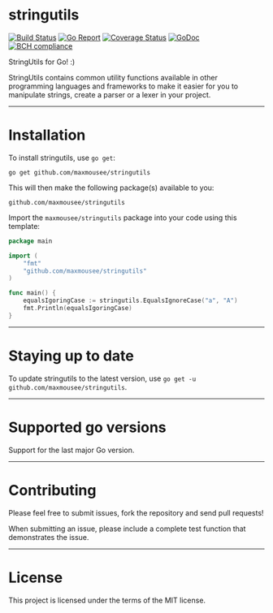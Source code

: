 # stringutils

[![Build Status](https://travis-ci.com/maxmousee/stringutils.svg?branch=master)](https://travis-ci.org/maxmousee/stringutils)
[![Go Report](https://goreportcard.com/badge/github.com/maxmousee/stringutils)](https://goreportcard.com/report/github.com/maxmousee/stringutils)
[![Coverage Status](https://coveralls.io/repos/github/maxmousee/stringutils/badge.svg?branch=master)](https://coveralls.io/github/maxmousee/stringutils?branch=master)
[![GoDoc](https://godoc.org/github.com/maxmousee/stringutils?status.svg)](https://godoc.org/github.com/maxmousee/stringutils)
[![BCH compliance](https://bettercodehub.com/edge/badge/maxmousee/stringutils?branch=master)](https://bettercodehub.com/)


StringUtils for Go! :) 

StringUtils contains common utility functions available in other programming languages and frameworks
to make it easier for you to manipulate strings, create a parser or a lexer in your project.

------

Installation
============

To install stringutils, use `go get`:

    go get github.com/maxmousee/stringutils

This will then make the following package(s) available to you:

    github.com/maxmousee/stringutils

Import the `maxmousee/stringutils` package into your code using this template:

```go
package main

import (
	"fmt"
	"github.com/maxmousee/stringutils"
)

func main() {
	equalsIgoringCase := stringutils.EqualsIgnoreCase("a", "A")
	fmt.Println(equalsIgoringCase)
}
```

------

Staying up to date
==================

To update stringutils to the latest version, use `go get -u github.com/maxmousee/stringutils`.

------

Supported go versions
==================

Support for the last major Go version.

------

Contributing
============

Please feel free to submit issues, fork the repository and send pull requests!

When submitting an issue, please include a complete test function that demonstrates the issue.


------

License
=======

This project is licensed under the terms of the MIT license.
